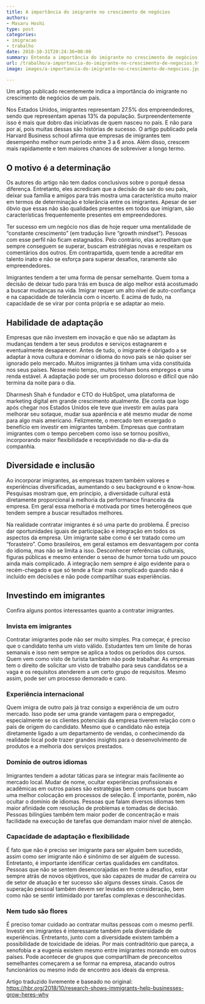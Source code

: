 ```yaml
---
title: A importância do imigrante no crescimento de negócios
authors:
- Masaru Hoshi
type: post
categories:
- imigracao
- trabalho
date: 2018-10-31T20:24:36+00:00
summary: Entenda a importância do imigrante no crescimento de negócios de um país e porque isso vai muito além de apenas aumentar a mão de obra no mercado.
url: /trabalho/a-importancia-do-imigrante-no-crescimento-de-negocios.html
image: images/a-importancia-do-imigrante-no-crescimento-de-negocios.jpg

---
```

Um artigo publicado recentemente indica a importância do imigrante no crescimento de negócios de um país.

Nos Estados Unidos, imigrantes representam 27.5% dos empreendedores, sendo que representam apenas 13% da população. Surpreendentemente isso é mais que dobro das iniciativas de quem nasceu no país. E não para por aí, pois muitas dessas são histórias de sucesso. O artigo publicado pela Harvard Business school afirma que empresas de imigrantes tem desempenho melhor num período entre 3 a 6 anos. Além disso, crescem mais rapidamente e tem maiores chances de sobreviver a longo termo.

## O motivo é a determinação

Os autores do artigo não tem dados conclusivos sobre o porquê dessa diferença. Entretanto, eles acredicam que a decisão de sair do seu país, deixar sua família e amigos para trás mostra uma característica muito maior em termos de determinação e tolerância entre os imigrantes. Apesar de ser óbvio que essas não são qualidades presentes em todos que imigram, são características frequentemente presentes em empreendedores.

Ter sucesso em um negócio nos dias de hoje requer uma mentalidade de &#8220;constante crescimento&#8221; (em tradução livre &#8220;growth mindset&#8221;). Pessoas com esse perfil não ficam estagnados. Pelo contrário, elas acreditam que sempre conseguem se superar, buscam estratégias novas e respeitam os comentários dos outros. Em contrapartida, quem tende a acreditar em talento inato e não se esforça para superar desafios, raramente são empreendedores.

Imigrantes tendem a ter uma forma de pensar semelhante. Quem toma a decisão de deixar tudo para trás em busca de algo melhor está acostumado a buscar mudanças na vida. Imigrar requer um alto nível de auto-confiança e na capacidade de tolerância com o incerto. E acima de tudo, na capacidade de se virar por conta própria e se adaptar ao meio.

## Habilidade de adaptação

Empresas que não investem em inovação e que não se adaptam às mudanças tendem a ter seus produtos e serviços estagnarem e eventualmente desaparecer. Antes de tudo, o imigrante é obrigado a se adaptar à nova cultura e dominar o idioma do novo país se não quiser ser ignorado pelo mercado. Muitos imigrantes já tinham uma vida constituída nos seus países. Nesse meio tempo, muitos tinham bons empregos e uma renda estável. A adaptação pode ser um processo doloroso e difícil que não termina da noite para o dia.

Dharmesh Shah é fundador e CTO do HubSpot, uma plataforma de marketing digital em grande crescimento atualmente. Ele conta que logo após chegar nos Estados Unidos ele teve que investir em aulas para melhorar seu sotaque, mudar sua aparência e até mesmo mudar de nome para algo mais americano. Felizmente, o mercado tem enxergado o benefício em investir em imigrantes também. Empresas que contratam imigrantes com o tempo percebem como isso se tornou positivo, incorporando maior flexibilidade e receptividade no dia-a-dia da companhia.

## Diversidade e inclusão

Ao incorporar imigrantes, as empresas trazem também valores e experiências diversificadas, aumentando o seu background e o know-how. Pesquisas mostram que, em princípio, a diversidade cultural está diretamente proporcional à melhoria da performance financeira da empresa. Em geral essa melhoria é motivada por times heterogêneos que tendem sempre a buscar resultados melhores.

Na realidade contratar imigrantes é só uma parte do problema. É preciso dar oportunidades iguais de participação e integração em todos os aspectos da empresa. Um imigrante sabe como é ser tratado como um &#8220;forasteiro&#8221;. Como brasileiros, em geral estamos em desvantagem por conta do idioma, mas não se limita a isso. Desconhecer referências culturais, figuras públicas e mesmo entender o senso de humor torna tudo um pouco ainda mais complicado. A integração nem sempre é algo evidente para o recém-chegado e que só tende a ficar mais complicado quando não é incluído em decisões e não pode compartilhar suas experiências.

## Investindo em imigrantes

Confira alguns pontos interessantes quanto a contratar imigrantes.

### **Invista em imigrantes**

Contratar imigrantes pode não ser muito simples. Pra começar, é preciso que o candidato tenha um visto válido. Estudantes tem um limite de horas semanais e isso nem sempre se aplica a todos os períodos dos cursos. Quem vem como visto de turista também não pode trabalhar. As empresas tem o direito de solicitar um visto de trabalho para seus candidatos se a vaga e os requisitos atenderem a um certo grupo de requisitos. Mesmo assim, pode ser um processo demorado e caro.

### **Experiência internacional**

Quem imigra de outro país já traz consigo a experiência de um outro mercado. Isso pode ser uma grande vantagem para o empregador, especialmente se os clientes potenciais da empresa tiverem relação com o país de origem do candidato. Mesmo que o candidato não esteja diretamente ligado a um departamento de vendas, o conhecimendo da realidade local pode trazer grandes insights para o desenvolvimento de produtos e a melhoria dos serviços prestados.

### **Domínio de outros idiomas**

Imigrantes tendem a adotar táticas para se integrar mais facilmente ao mercado local. Mudar de nome, ocultar experiências profissionais e acadêmicas em outros países são estratégias bem comuns que buscam uma melhor colocação em processos de seleção. É importante, porém, não ocultar o domínio de idiomas. Pessoas que falam diversos idiomas tem maior afinidade com resolução de problemas e tomadas de decisão. Pessoas bilíngües também tem maior poder de concentração e mais facilidade na execução de tarefas que demandam maior nível de atenção.

### **Capacidade de adaptação e flexibilidade**

É fato que não é preciso ser imigrante para ser alguém bem sucedido, assim como ser imigrante não é sinônimo de ser alguém de sucesso. Entretanto, é importante identificar certas qualidades em canditatos. Pessoas que não se sentem desencorajadas em frente a desafios, estar sempre atrás de novos objetivos, que são capazes de mudar de carreira ou de setor de atuação e ter sucesso são alguns desses sinais. Casos de superação pessoal também devem ser levadas em consideração, bem como não se sentir intimidado por tarefas complexas e desconhecidas.

### **Nem tudo são flores**

É preciso tomar cuidado ao contratar muitas pessoas com o mesmo perfil. Investir em imigrantes é interessante também pela diversidade de experiências. Entretanto, junto com a diversidade existem também a possibilidade de toxicidade de ideias. Por mais contraditório que pareça, a xenofobia e a eugenia existem mesmo entre imigrantes morando em outros países. Pode acontecer de grupos que compartilham de preconceitos semelhantes começarem a se formar na empresa, atacando outros funcionários ou mesmo indo de encontro aos ideais da empresa.

Artigo traduzido livremente e baseado no original: https://hbr.org/2018/10/research-shows-immigrants-help-businesses-grow-heres-why